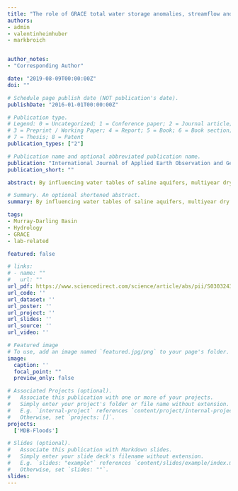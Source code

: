 ```yaml
---
title: "The role of GRACE total water storage anomalies, streamflow and rainfall in stream salinity trends across Australia’s Murray-Darling Basin during and post the Millennium Drought"
authors:
- admin
- valentinheimhuber
- markbroich


author_notes:
- "Corresponding Author"

date: "2019-08-09T00:00:00Z"
doi: ""

# Schedule page publish date (NOT publication's date).
publishDate: "2016-01-01T00:00:00Z"

# Publication type.
# Legend: 0 = Uncategorized; 1 = Conference paper; 2 = Journal article;
# 3 = Preprint / Working Paper; 4 = Report; 5 = Book; 6 = Book section;
# 7 = Thesis; 8 = Patent
publication_types: ["2"]

# Publication name and optional abbreviated publication name.
publication: "International Journal of Applied Earth Observation and Geoinformation"
publication_short: ""

abstract: By influencing water tables of saline aquifers, multiyear dry or wet periods can significantly delay or accelerate dryland salinity, but this effect remains poorly quantified at the large river basin scale. The Gravity and Climate Recovery Experiment (GRACE) satellite measures changes in the total water storage of river systems, providing a unique opportunity for better understanding connections between stream salinity and changes in catchment water storages at the large river basin scale. Here, we quantified the role of GRACE total water storage anomalies (TWSA) in stream salinity variability across Australia’s Murray-Darling Basin (∼1 million km2), while also accounting for streamflow and rainfall. We used the MERRA-2 global land surface model to i) place our findings in the context of the longer-term hydroclimatology (1980-present) and ii) to decompose TWSA into groundwater storage as an alternative driver variable. Multivariate time series regression models (generalized additive mixed models or GAMM) showed that the driver variables could explain 20–50% of the variability in stream salinity across 8 sub-catchments in the Murray Darling Basin. TWSA commonly explained as much variability as streamflow, while groundwater storage and TWSA had very similar explanatory power and rainfall only negligible contributions. The 2000–2009 Millennium Drought and the subsequent La Nina Floods had a predominantly decelerating and accelerating effect on stream salinity respectively and these trends were partially explained by trends in TWSA. Our study illustrates that GRACE can be a useful addition for monitoring and modeling dryland salinity over large river basins.

# Summary. An optional shortened abstract.
summary: By influencing water tables of saline aquifers, multiyear dry or wet periods can significantly delay or accelerate dryland salinity, but this effect remains poorly quantified at the large river basin scale.

tags:
- Murray-Darling Basin
- Hydrology
- GRACE
- lab-related

featured: false

# links:
# - name: ""
#   url: ""
url_pdf: https://www.sciencedirect.com/science/article/abs/pii/S0303243418310675
url_code: ''
url_dataset: ''
url_poster: ''
url_project: ''
url_slides: ''
url_source: ''
url_video: ''

# Featured image
# To use, add an image named `featured.jpg/png` to your page's folder. 
image:
  caption: ''
  focal_point: ""
  preview_only: false

# Associated Projects (optional).
#   Associate this publication with one or more of your projects.
#   Simply enter your project's folder or file name without extension.
#   E.g. `internal-project` references `content/project/internal-project/index.md`.
#   Otherwise, set `projects: []`.
projects: 
  ['MDB-Floods']

# Slides (optional).
#   Associate this publication with Markdown slides.
#   Simply enter your slide deck's filename without extension.
#   E.g. `slides: "example"` references `content/slides/example/index.md`.
#   Otherwise, set `slides: ""`.
slides:
---
```



